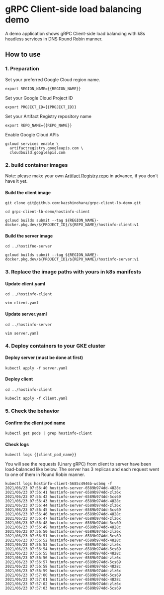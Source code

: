 # gRPC Client-side load balancing demo

A demo application shows gRPC Client-side load balancing with k8s headless services in DNS Round Robin manner.

## How to use

### 1. Preparation

Set your preferred Google Cloud region name.
```shell
export REGION_NAME={{REGION_NAME}}
```

Set your Google Cloud Project ID
```shell
export PROJECT_ID={{PROJECT_ID}}
```

Set your Artifact Registry repository name
```shell
export REPO_NAME={{REPO_NAME}}
```

Enable Google Cloud APIs
```shell
gcloud services enable \
  artifactregistry.googleapis.com \
  cloudbuild.googleapis.com 
```

### 2. build container images
Note: please make your own [Artifact Registry repo](https://cloud.google.com/artifact-registry/docs/docker/quickstart) in advance, if you don't have it yet.

#### Build the client image
```shell
git clone git@github.com:kazshinohara/grpc-client-lb-demo.git
```
```shell
cd grpc-client-lb-demo/hostinfo-client
```
```shell
gcloud builds submit --tag ${REGION_NAME}-docker.pkg.dev/${PROJECT_ID}/${REPO_NAME}/hostinfo-client:v1
```

#### Build the server image
```shell
cd ../hostifno-server
```
```shell
gcloud builds submit --tag ${REGION_NAME}-docker.pkg.dev/${PROJECT_ID}/${REPO_NAME}/hostinfo-server:v1
```

### 3. Replace the image paths with yours in k8s manifests
#### Update client.yaml
```shell
cd ../hostinfo-client
```
```shell
vim client.yaml
```

#### Update server.yaml
```shell
cd ../hostinfo-server
```
```shell
vim server.yaml
```

### 4. Deploy containers to your GKE cluster
#### Deploy server (must be done at first)
```shell
kubectl apply -f server.yaml
```

#### Deploy client
```shell
cd ../hostinfo-client
```
```shell
kubeclt apply -f client.yaml
```

### 5. Check the behavior
#### Confirm the client pod name
```shell
kubectl get pods | grep hostinfo-client
```

#### Check logs
```shell
kubectl logs {{client_pod_name}}
```

You will see the requests (Unary gRPC) from client to server have been load-balanced like below.
The server has 3 replicas and each request went to one of them in Round Robin manner.
```shell
kubectl logs hostinfo-client-5685c4946b-wcbmq -f
2021/06/23 07:56:40 hostinfo-server-6589b974dd-4828c
2021/06/23 07:56:41 hostinfo-server-6589b974dd-zlz6x
2021/06/23 07:56:42 hostinfo-server-6589b974dd-5cs69
2021/06/23 07:56:43 hostinfo-server-6589b974dd-4828c
2021/06/23 07:56:44 hostinfo-server-6589b974dd-zlz6x
2021/06/23 07:56:45 hostinfo-server-6589b974dd-5cs69
2021/06/23 07:56:46 hostinfo-server-6589b974dd-4828c
2021/06/23 07:56:47 hostinfo-server-6589b974dd-zlz6x
2021/06/23 07:56:48 hostinfo-server-6589b974dd-5cs69
2021/06/23 07:56:49 hostinfo-server-6589b974dd-4828c
2021/06/23 07:56:50 hostinfo-server-6589b974dd-zlz6x
2021/06/23 07:56:51 hostinfo-server-6589b974dd-5cs69
2021/06/23 07:56:52 hostinfo-server-6589b974dd-4828c
2021/06/23 07:56:53 hostinfo-server-6589b974dd-zlz6x
2021/06/23 07:56:54 hostinfo-server-6589b974dd-5cs69
2021/06/23 07:56:55 hostinfo-server-6589b974dd-4828c
2021/06/23 07:56:56 hostinfo-server-6589b974dd-zlz6x
2021/06/23 07:56:57 hostinfo-server-6589b974dd-5cs69
2021/06/23 07:56:58 hostinfo-server-6589b974dd-4828c
2021/06/23 07:56:59 hostinfo-server-6589b974dd-zlz6x
2021/06/23 07:57:00 hostinfo-server-6589b974dd-5cs69
2021/06/23 07:57:01 hostinfo-server-6589b974dd-4828c
2021/06/23 07:57:02 hostinfo-server-6589b974dd-zlz6x
2021/06/23 07:57:03 hostinfo-server-6589b974dd-5cs69
```
